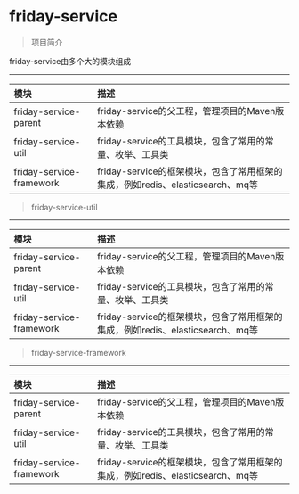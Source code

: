 # friday-service
> 项目简介

friday-service由多个大的模块组成
***
| 模块  | 描述 |
| :----- | :----- |
| friday-service-parent |  friday-service的父工程，管理项目的Maven版本依赖  |
| friday-service-util |  friday-service的工具模块，包含了常用的常量、枚举、工具类 |
| friday-service-framework |  friday-service的框架模块，包含了常用框架的集成，例如redis、elasticsearch、mq等  |

> friday-service-util
***
| 模块  | 描述 |
| :----- | :----- |
| friday-service-parent |  friday-service的父工程，管理项目的Maven版本依赖  |
| friday-service-util |  friday-service的工具模块，包含了常用的常量、枚举、工具类 |
| friday-service-framework |  friday-service的框架模块，包含了常用框架的集成，例如redis、elasticsearch、mq等  |

> friday-service-framework
***
| 模块  | 描述 |
| :----- | :----- |
| friday-service-parent |  friday-service的父工程，管理项目的Maven版本依赖  |
| friday-service-util |  friday-service的工具模块，包含了常用的常量、枚举、工具类 |
| friday-service-framework |  friday-service的框架模块，包含了常用框架的集成，例如redis、elasticsearch、mq等  |

